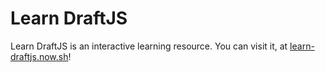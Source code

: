 # Learn DraftJS

Learn DraftJS is an interactive learning resource. You can visit it, at [learn-draftjs.now.sh](https://learn-draftjs.now.sh)!
